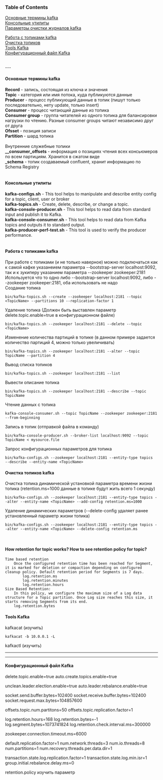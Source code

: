 ### Table of Contents </br>
[Основные термины kafka](#decription_kafka) </br>
[Консольные утилиты](#kafka_console_utilites) </br>
[Параметры очистки журналов kafka](#retention_policy_kafka) </br>

[Работа с топиками kafka](#kafka_operations_topic) </br>
[Очистка топиков](#kafka_topic_clear) </br>
[Tools Kafka](#kafka_tools)</br>
[Конфигурационный файл Kafka](#kafka_config_file) </br>

</br>
---
</br>

#### Основные термины kafka <a name="decription_kafka"></a> </br>
**Record** - запись, состоящая из ключа и значения</br>
**Topic** - категория или имя потока, куда публикуются данные</br>
**Producer** - процесс публикующий данные в топик (пишут только последовательно, нету update, только insert)</br>
**Consumer** - процесс читающий данные из топика</br>
**Consumer group** - группа читателей из одного топика для балансировки нагрузки по чтению. Разные consumer groups читают независимо друг от друга</br>
**Ofsset** - позиция записи</br>
**Partition** - шард топика</br>
</br>
Внутренние служебные топики</br>
**__consumer_offsets** - информация о позициях чтения всех консьюмеров по всем партициям. Хранится в сжатом виде</br>
**_schema** - топик создаваемый confluent, хранит информацию по Schema Registry</br>
</br>

#### Консольные утилиты <a name=kafka_console_utilites></a> </br>
**kafka-configs.sh** - This tool helps to manipulate and describe entity config for a topic, client, user or broker</br>
**kafka-topics.sh** - Create, delete, describe, or change a topic.</br>
**kafka-console-producer.sh** - This tool helps to read data from standard input and publish it to Kafka.</br>
**kafka-console-consumer.sh** - This tool helps to read data from Kafka topics and outputs it to standard output.</br>
**kafka-producer-perf-test.sh** - This tool is used to verify the producer performance.</br>
</br>

#### Работа с топиками kafka <a name=kafka_operations_topic></a> </br>
При работе с топиками (и не только наверное) можно подключаться как к самой кафке указанеием параметра --bootstrap-server localhost:9092, так и к зукиперу указанием параметра --zookeeper zookeeper:2181 </br>
Используется что то одно либо --bootstrap-server localhost:9092, либо --zookeeper zookeeper:2181, оба использовать не надо
</br>
Создание топика
```
bin/kafka-topics.sh --create --zookeeper localhost:2181 --topic <TopicName> --partitions 10 --replication-factor 1
```
Удаление топика (Должен быть выставлен параметр delete.topic.enable=true в конфигурационном файле)
```
bin/kafka-topics.sh --zookeeper localhost:2181 --delete --topic <TopicName>
```
Изменение количества партиций в топике (в данном примере задается количество партиций 4, можно только увеличивать)
```
bin/kafka-topics.sh --zookeeper localhost:2181 --alter --topic TopicName --partition 4
```
Вывод списка топиков
```
bin/kafka-topics.sh --zookeeper localhost:2181 --list
```
Вывести описание топика
```
bin/kafka-topics.sh --zookeeper localhost:2181 --describe --topic TopicName
```
Чтение данных с топика
```
kafka-console-consumer.sh --topic TopicName --zookeeper zookeeper:2181 --from-beginning
```
Запись в топик (отправкой файла в команду)
```
bin/kafka-console-producer.sh --broker-list localhost:9092 --topic TopicName < mysource.file
```
Запрос конфигурационных параметров для топика
```
bin/kafka-configs.sh --zookeeper localhost:2181 --entity-type topics  --describe --entity-name <TopicName>
```
#### Очистка топиков kafka <a name=kafka_topic_clear></a>

Очистка топика динамической установкой параметра времени жизни топика (retention.ms=1000 данные в топике будут жить всего 1 секунду)
```
bin/kafka-configs.sh --zookeeper localhost:2181 --entity-type topics --alter --entity-name <TopicName> --add-config retention.ms=1000
```
Удаление динамических параметров (--delete-config удаляет ранее установленный параметр жизни топика)
```
bin/kafka-configs.sh --zookeeper localhost:2181 --entity-type topics --alter --entity-name <TopicName> --delete-config retention.ms
```
</br>

#### How retention for topic works? How to see retention policy for topic? <a name=retention_policy_kafka></a> </br>

    Time based retention
        Once the configured retention time has been reached for Segment, it is marked for deletion or compaction depending on configured cleanup policy. Default retention period for Segments is 7 days.
            log.retention.ms
            log.retention.minutes
            log.retention.hours
    Size Based Retention:
        In this policy, we configure the maximum size of a Log data structure for a Topic partition. Once Log size reaches this size, it starts removing Segments from its end.
        log.retention.bytes








#### Tools Kafka <a name=kafka_tools></a> </br>
kafkacat (изучить)
```
kafkacat -b 10.0.0.1 -L
```
kafkactl (изучить)


---

---
#### Конфигурационный файл Kafka <a name=kafka_config_file></a> </br>

delete.topic.enable=true
auto.create.topics.enable=true

unclean.leader.election.enable=true
auto.leader.rebalance.enable=true

socket.send.buffer.bytes=102400
socket.receive.buffer.bytes=102400
socket.request.max.bytes=104857600

offsets.topic.num.partitons=50
offsets.topic.replication.factor=1

log.retention.hours=168
log.retention.bytes=-1
log.segment.bytes=1073741824
log.retention.check.interval.ms=300000

zookeeper.connection.timeout.ms=6000

default.replication.factor=1
num.network.threads=3
num.io.threads=8
num.partitions=1
num.recovery.threads.per.data.dir=1

transaction.state.log.replication.factor=1
transaction.state.log.min.isr=1
group.initial.rebalance.delay.ms=0


retention.policy изучить параметр
